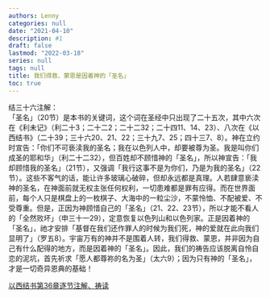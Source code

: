 ```yaml
---
authors: Lenny
categories: null
date: "2021-04-10"
description: #1
draft: false
lastmod: "2022-03-18"
series: null
tags: null
title: 我们得救、蒙恩是因着神的「圣名」
toc: true
---
```




<!--more-->

结三十六注解：  
「圣名」（20节）是本书的关键词，这个词在圣经中只出现了二十五次，其中六次在《利未记》（利二十3；二十二2；二十二32；二十四11、14、23）、八次在《以西结书》（二十39；三十六20、21、22；三十九7、25；四十三7、8）。神在立约时宣告：「你们不可亵渎我的圣名；我在以色列人中，却要被尊为圣。我是叫你们成圣的耶和华」（利二十二32），但百姓却不顾惜神的「圣名」，所以神宣告：「我却顾惜我的圣名」（21节），又强调「我行这事不是为你们，乃是为我的圣名」（22节）。这些不客气的话，能让许多玻璃心破碎，但却永远都是真理。人若肆意亵渎神的圣名，在神面前就无权主张任何权利，一切患难都是罪有应得。而在世界面前，每个人只是棋盘上的一枚棋子、大海中的一粒尘沙，不蒙怜恤、不配被爱、不受尊重。但是，正因为神顾惜自己的「圣名」（21、22、23节），所以才能不看人的「全然败坏」（申三十一29），定意恢复以色列山和以色列家。正是因着神的「圣名」，祂才安排「基督在我们还作罪人的时候为我们死，神的爱就在此向我们显明了」（罗五8）。宇宙万有的神并不是围着人转，我们得救、蒙恩，并非因为自己有什么配得的地方，而是因着神的「圣名」。因此，我们的祷告应该脱离自怜自恋的泥坑，首先祈求「愿人都尊祢的名为圣」（太六9）；因为只有神的「圣名」，才是一切奇异恩典的基础！  

<a href = "https://cmcbiblereading.com/2016/09/01/%e4%bb%a5%e8%a5%bf%e7%bb%93%e4%b9%a6%e7%ac%ac36%e7%ab%a0%e9%80%90%e8%8a%82%e6%b3%a8%e8%a7%a3%e3%80%81%e7%a5%b7%e8%af%bb/">以西结书第36章逐节注解、祷读</a>